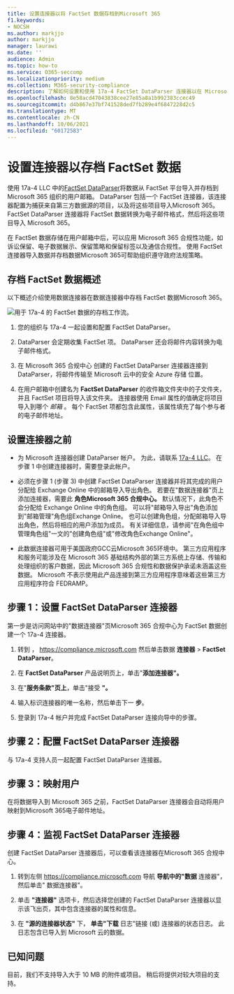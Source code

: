 ```yaml
---
title: 设置连接器以将 FactSet 数据存档到Microsoft 365
f1.keywords:
- NOCSH
ms.author: markjjo
author: markjjo
manager: laurawi
ms.date: ''
audience: Admin
ms.topic: how-to
ms.service: O365-seccomp
ms.localizationpriority: medium
ms.collection: M365-security-compliance
description: 了解如何设置和使用 17a-4 FactSet DataParser 连接器以在 Microsoft 365 中导入和存档 FactSet 数据。
ms.openlocfilehash: 8e58acd47043838cee27e85a8a1b992383ccec49
ms.sourcegitcommit: d4b867e37bf741528ded7fb289e4f6847228d2c5
ms.translationtype: MT
ms.contentlocale: zh-CN
ms.lasthandoff: 10/06/2021
ms.locfileid: "60172583"
---
```

# <a name="set-up-a-connector-to-archive-factset-data"></a>设置连接器以存档 FactSet 数据

使用 17a-4 LLC 中的[FactSet DataParser](https://www.17a-4.com/factset-dataparser/)将数据从 FactSet 平台导入并存档到 Microsoft 365 组织的用户邮箱。 DataParser 包括一个 FactSet 连接器，该连接器配置为捕获来自第三方数据源的项目，以及将这些项目导入Microsoft 365。 FactSet DataParser 连接器将 FactSet 数据转换为电子邮件格式，然后将这些项目导入 Microsoft 365。

在 FactSet 数据存储在用户邮箱中后，可以应用 Microsoft 365 合规性功能，如诉讼保留、电子数据展示、保留策略和保留标签以及通信合规性。 使用 FactSet 连接器导入数据并存档数据Microsoft 365可帮助组织遵守政府法规策略。

## <a name="overview-of-archiving-factset-data"></a>存档 FactSet 数据概述

以下概述介绍使用数据连接器在数据连接器中存档 FactSet 数据Microsoft 365。

![用于 17a-4 的 FactSet 数据的存档工作流。](../media/FactSetDataParserConnectorWorkflow.png)

1. 您的组织与 17a-4 一起设置和配置 FactSet DataParser。

2. DataParser 会定期收集 FactSet 项。 DataParser 还会将邮件内容转换为电子邮件格式。

3. 在 Microsoft 365 合规中心 创建的 FactSet DataParser 连接器连接到 DataParser，将邮件传输至 Microsoft 云中的安全 Azure 存储 位置。

4. 在用户邮箱中创建名为 **FactSet DataParser** 的收件箱文件夹中的子文件夹，并且 FactSet 项目将导入该文件夹。 连接器使用 Email 属性的值确定将项目导入到哪个 *邮箱* 。 每个 FactSet 项都包含此属性，该属性填充了每个参与者的电子邮件地址。

## <a name="before-you-set-up-a-connector"></a>设置连接器之前

- 为 Microsoft 连接器创建 DataParser 帐户。 为此，请联系 [17a-4 LLC](https://www.17a-4.com/contact/)。 在步骤 1 中创建连接器时，需要登录此帐户。

- 必须在步骤 1 (步骤 3) 中创建 FactSet DataParser 连接器并将其完成的用户分配给 Exchange Online 中的邮箱导入导出角色。 若要在"数据连接器"页上添加连接器，需要此 **角色Microsoft 365 合规中心。** 默认情况下，此角色不会分配给 Exchange Online 中的角色组。 可以将"邮箱导入导出"角色添加到"邮箱管理"角色组Exchange Online。 也可以创建角色组，分配邮箱导入导出角色，然后将相应的用户添加为成员。 有关详细信息，请参阅"在角色[](/Exchange/permissions-exo/role-groups#create-role-groups)组中管理角色组[](/Exchange/permissions-exo/role-groups#modify-role-groups)"一文的"创建角色组"或"修改角色Exchange Online"。

- 此数据连接器可用于美国政府GCC云Microsoft 365环境中。 第三方应用程序和服务可能涉及在 Microsoft 365 基础结构外部的第三方系统上存储、传输和处理组织的客户数据，因此 Microsoft 365 合规性和数据保护承诺未涵盖这些数据。 Microsoft 不表示使用此产品连接到第三方应用程序意味着这些第三方应用程序符合 FEDRAMP。

## <a name="step-1-set-up-a-factset-dataparser-connector"></a>步骤 1：设置 FactSet DataParser 连接器

第一步是访问网站中的"数据连接器"页Microsoft 365 合规中心为 FactSet 数据创建一个 17a-4 连接器。

1. 转到 ， <https://compliance.microsoft.com> 然后单击数据 **连接器**  >  **FactSet DataParser**。

2. 在 **FactSet DataParser** 产品说明页上，单击"**添加连接器"。**

3. 在"**服务条款"页上**，单击"接受 **"。**

4. 输入标识连接器的唯一名称，然后单击下一 **步**。

5. 登录到 17a-4 帐户并完成 FactSet DataParser 连接向导中的步骤。

## <a name="step-2-configure-the-factset-dataparser-connector"></a>步骤 2：配置 FactSet DataParser 连接器

与 17a-4 支持人员一起配置 FactSet DataParser 连接器。

## <a name="step-3-map-users"></a>步骤 3：映射用户

在将数据导入到 Microsoft 365 之前，FactSet DataParser 连接器会自动将用户映射到Microsoft 365电子邮件地址。

## <a name="step-4-monitor-the-factset-dataparser-connector"></a>步骤 4：监视 FactSet DataParser 连接器

创建 FactSet DataParser 连接器后，可以查看该连接器在Microsoft 365 合规中心。

1. 转到左侧 <https://compliance.microsoft.com> 导航 **导航中的"数据** 连接器"，然后单击" 数据连接器"。

2. 单击 **"连接器"** 选项卡，然后选择您创建的 FactSet DataParser 连接器以显示该飞出页，其中包含连接器的属性和信息。

3. 在 **"源的连接器状态"** 下， **单击"下载** 日志"链接 (或) 连接器的状态日志。 此日志包含已导入到 Microsoft 云的数据。

## <a name="known-issues"></a>已知问题

目前，我们不支持导入大于 10 MB 的附件或项目。 稍后将提供对较大项目的支持。
